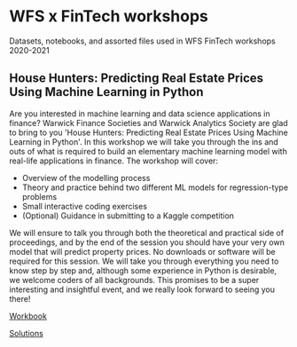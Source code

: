 # WFS x FinTech workshops
 Datasets, notebooks, and assorted files used in WFS FinTech workshops 2020-2021

## House Hunters: Predicting Real Estate Prices Using Machine Learning in Python
Are you interested in machine learning and data science applications in finance? Warwick Finance Societies and Warwick Analytics Society are glad to bring to you 'House Hunters: Predicting Real Estate Prices Using Machine Learning in Python'.
In this workshop we will take you through the ins and outs of what is required to build an elementary machine learning model with real-life applications in finance. The workshop will cover:
- Overview of the modelling process
- Theory and practice behind two different ML models for regression-type problems
- Small interactive coding exercises
- (Optional) Guidance in submitting to a Kaggle competition

We will ensure to talk you through both the theoretical and practical side of proceedings, and by the end of the session you should have your very own model that will predict property prices.
No downloads or software will be required for this session. We will take you through everything you need to know step by step and, although some experience in Python is desirable, we welcome coders of all backgrounds.
This promises to be a super interesting and insightful event, and we really look forward to seeing you there!

[Workbook](https://colab.research.google.com/github/patohdzs/wfs-fintech-workshops/blob/main/house-hunters/House_Hunters_workbook.ipynb)

[Solutions](https://colab.research.google.com/github/patohdzs/wfs-fintech-workshops/blob/main/house-hunters/House_Hunters_solutions.ipynb)
